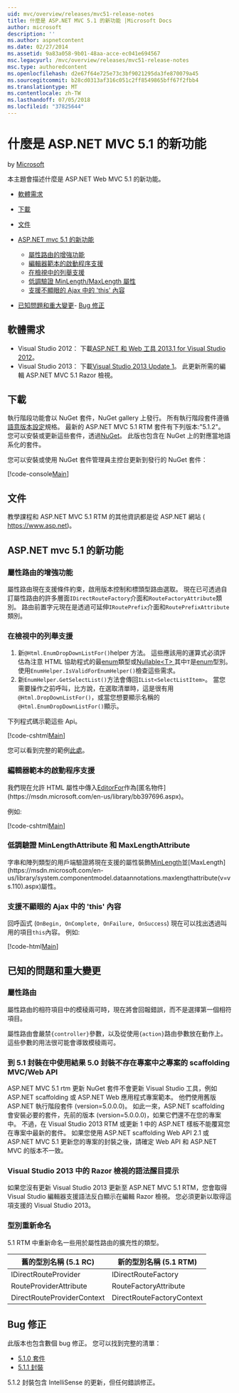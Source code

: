 ```yaml
---
uid: mvc/overview/releases/mvc51-release-notes
title: 什麼是 ASP.NET MVC 5.1 的新功能 |Microsoft Docs
author: microsoft
description: ''
ms.author: aspnetcontent
ms.date: 02/27/2014
ms.assetid: 9a83a058-9b01-48aa-acce-ec041e694567
msc.legacyurl: /mvc/overview/releases/mvc51-release-notes
msc.type: authoredcontent
ms.openlocfilehash: d2e67f64e725e73c3bf9021295da3fe870079a45
ms.sourcegitcommit: b28cd0313af316c051c2ff8549865bff67f2fbb4
ms.translationtype: MT
ms.contentlocale: zh-TW
ms.lasthandoff: 07/05/2018
ms.locfileid: "37825644"
---
```

<a name="whats-new-in-aspnet-mvc-51"></a>什麼是 ASP.NET MVC 5.1 的新功能
====================
by [Microsoft](https://github.com/microsoft)

本主題會描述什麼是 ASP.NET Web MVC 5.1 的新功能。

- [軟體需求](#SoftwareRequirements)
- [下載](#download)
- [文件](#documentation)
- [ASP.NET mvc 5.1 的新功能](#new-features)

    - [屬性路由的增強功能](#AttributeRouting)
    - [編輯器範本的啟動程序支援](#Bootstrap)
    - [在檢視中的列舉支援](#Enum)
    - [低調驗證 MinLength/MaxLength 屬性](#Unobtrusive)
    - [支援不顯眼的 Ajax 中的 'this' 內容](#thisContext)
- [已知問題和重大變更](#KnownBreakingChanges)- [Bug 修正](#bug-fixes)

<a id="SoftwareRequirements"></a>
## <a name="software-requirements"></a>軟體需求

- Visual Studio 2012： 下載[ASP.NET 和 Web 工具 2013.1 for Visual Studio 2012](https://go.microsoft.com/fwlink/?LinkId=390062)。
- Visual Studio 2013： 下載[Visual Studio 2013 Update 1](https://go.microsoft.com/fwlink/?LinkId=390064)。 此更新所需的編輯 ASP.NET MVC 5.1 Razor 檢視。

<a id="download"></a>
## <a name="download"></a>下載

執行階段功能會以 NuGet 套件，NuGet gallery 上發行。 所有執行階段套件遵循[語意版本設定](http://semver.org/)規格。 最新的 ASP.NET MVC 5.1 RTM 套件有下列版本:"5.1.2"。 您可以安裝或更新這些套件，透過[NuGet](http://www.nuget.org/packages/Microsoft.AspNet.Mvc/)。 此版也包含在 NuGet 上的對應當地語系化的套件。

您可以安裝或使用 NuGet 套件管理員主控台更新到發行的 NuGet 套件：

[!code-console[Main](mvc51-release-notes/samples/sample1.cmd)]

<a id="documentation"></a>
## <a name="documentation"></a>文件

教學課程和 ASP.NET MVC 5.1 RTM 的其他資訊都是從 ASP.NET 網站 ( https://www.asp.net)。 

<a id="new-features"></a>
## <a name="new-features-in-aspnet-mvc-51"></a>ASP.NET mvc 5.1 的新功能

<a id="AttributeRouting"></a>

### <a name="attribute-routing-improvements"></a>屬性路由的增強功能

 屬性路由現在支援條件約束，啟用版本控制和標頭型路由選取。 現在已可透過自訂屬性路由的許多層面`IDirectRouteFactory`介面和`RouteFactoryAttribute`類別。 路由前置字元現在是透過可延伸`IRoutePrefix`介面和`RoutePrefixAttribute`類別。 

<a id="Enum"></a>

### <a name="enum-support-in-views"></a>在檢視中的列舉支援

1. 新`@Html.EnumDropDownListFor()`helper 方法。 這些應該用的運算式必須評估為注意 HTML 協助程式的最[enum](https://msdn.microsoft.com/en-us/library/cc138362.aspx)類型或[Nullable&lt;T&gt; ](https://msdn.microsoft.com/en-us/library/2cf62fcy.aspx)其中`T`是[enum](https://msdn.microsoft.com/en-us/library/cc138362.aspx)型別。 使用`EnumHelper.IsValidForEnumHelper()`檢查這些需求。
2. 新`EnumHelper.GetSelectList()`方法會傳回`IList<SelectListItem>`。 當您需要操作之前呼叫，比方說，在選取清單時，這是很有用`@Html.DropDownListFor()`，或當您想要顯示名稱的`@Html.EnumDropDownListFor()`顯示。

下列程式碼示範這些 Api。

[!code-cshtml[Main](mvc51-release-notes/samples/sample2.cshtml)]

您可以看到完整的範例[此處](https://aspnet.codeplex.com/SourceControl/latest#Samples/MVC/EnumSample/)。

<a id="Bootstrap"></a>

### <a name="bootstrap-support-for-editor-templates"></a>編輯器範本的啟動程序支援

我們現在允許 HTML 屬性中傳入[EditorFor](https://msdn.microsoft.com/en-us/library/system.web.mvc.html.editorextensions.editorfor(v=vs.100).aspx)作為[匿名物件](https://msdn.microsoft.com/en-us/library/bb397696.aspx)。

例如: 

[!code-cshtml[Main](mvc51-release-notes/samples/sample3.cshtml)]

<a id="Unobtrusive"></a>

### <a name="unobtrusive-validation-for-minlengthattribute-and-maxlengthattribute"></a>低調驗證 MinLengthAttribute 和 MaxLengthAttribute

字串和陣列類型的用戶端驗證將現在支援的屬性裝飾[MinLength](https://msdn.microsoft.com/en-us/library/system.componentmodel.dataannotations.minlengthattribute(v=vs.110).aspx)並[MaxLength](https://msdn.microsoft.com/en-us/library/system.componentmodel.dataannotations.maxlengthattribute(v=vs.110).aspx)屬性。

<a id="thisContext"></a>

### <a name="supporting-the-this-context-in-unobtrusive-ajax"></a>支援不顯眼的 Ajax 中的 'this' 內容

回呼函式 (`OnBegin, OnComplete, OnFailure, OnSuccess`) 現在可以找出透過叫用的項目`this`內容。 例如: 

[!code-html[Main](mvc51-release-notes/samples/sample4.html)]

<a id="KnownBreakingChanges"></a>

## <a name="known-issues-and-breaking-changes"></a>已知的問題和重大變更

### <a name="attribute-routing"></a>屬性路由

屬性路由的相符項目中的模稜兩可時，現在將會回報錯誤，而不是選擇第一個相符項目。

屬性路由會嚴禁`{controller}`參數，以及從使用`{action}`路由參數放在動作上。 這些參數的用法很可能會導致模稜兩可。 

### <a name="scaffolding-mvcweb-api-into-a-project-with-51-packages-results-in-50-packages-for-ones-that-dont-already-exist-in-the-project"></a>到 5.1 封裝在中使用結果 5.0 封裝不存在專案中之專案的 scaffolding MVC/Web API

ASP.NET MVC 5.1 rtm 更新 NuGet 套件不會更新 Visual Studio 工具，例如 ASP.NET scaffolding 或 ASP.NET Web 應用程式專案範本。 他們使用舊版 ASP.NET 執行階段套件 (version=5.0.0.0)。 如此一來，ASP.NET scaffolding 會安裝必要的套件，先前的版本 (version=5.0.0.0)，如果它們還不在您的專案中。 不過，在 Visual Studio 2013 RTM 或更新 1 中的 ASP.NET 樣板不能覆寫您在專案中最新的套件。 如果您使用 ASP.NET scaffolding Web API 2.1 或 ASP.NET MVC 5.1 更新您的專案的封裝之後，請確定 Web API 和 ASP.NET MVC 的版本不一致。 

### <a name="syntax-highlighting-for-razor-views-in-visual-studio-2013"></a>Visual Studio 2013 中的 Razor 檢視的語法醒目提示

如果您沒有更新 Visual Studio 2013 更新至 ASP.NET MVC 5.1 RTM，您會取得 Visual Studio 編輯器支援語法反白顯示在編輯 Razor 檢視。 您必須更新以取得這項支援的 Visual Studio 2013。 

### <a name="type-renames"></a>型別重新命名

5.1 RTM 中重新命名一些用於屬性路由的擴充性的類型。

| **舊的型別名稱 (5.1 RC)** | **新的型別名稱 (5.1 RTM)** |
| --- | --- |
| IDirectRouteProvider | IDirectRouteFactory |
| RouteProviderAttribute | RouteFactoryAttribute |
| DirectRouteProviderContext | DirectRouteFactoryContext |

<a id="bug-fixes"></a>
## <a name="bug-fixes"></a>Bug 修正

此版本也包含數個 bug 修正。 您可以找到完整的清單：

- [5.1.0 套件](https://aspnetwebstack.codeplex.com/workitem/list/advanced?keyword=&amp;status=Closed&amp;type=All&amp;priority=All&amp;release=v5.1%20Preview|v5.1%20RTM&amp;assignedTo=All&amp;component=MVC&amp;sortField=AssignedTo&amp;sortDirection=Ascending&amp;page=0&amp;reasonClosed=Fixed)
- [5.1.1 封裝](https://aspnetwebstack.codeplex.com/workitem/list/advanced?keyword=&amp;status=All&amp;type=All&amp;priority=All&amp;release=v5.1.1%20RTM&amp;assignedTo=All&amp;component=MVC&amp;sortField=AssignedTo&amp;sortDirection=Ascending&amp;page=0&amp;reasonClosed=Fixed)

5.1.2 封裝包含 IntelliSense 的更新，但任何錯誤修正。
